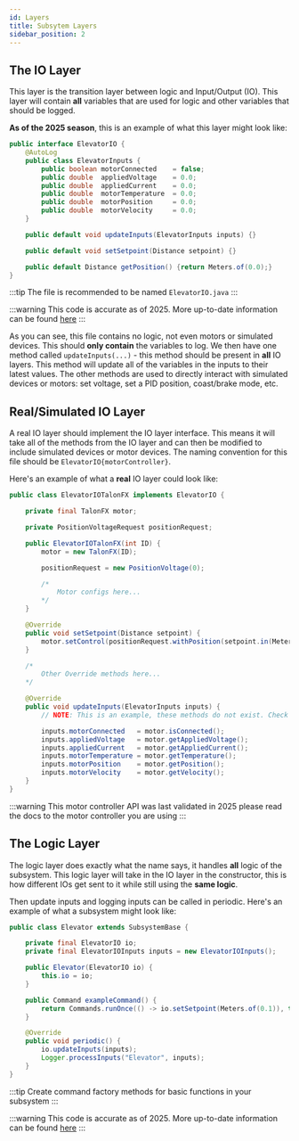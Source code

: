 ```yaml
---
id: Layers
title: Subsytem Layers
sidebar_position: 2
---
```


## The IO Layer

<div style={{padding: '1rem', backgroundColor: 'rgba(46, 133, 85, 0.08)', borderRadius: '6px', marginBottom: '1.5rem', borderLeft: '3px solid var(--ifm-color-primary)'}}>

This layer is the transition layer between logic and Input/Output (IO). This layer will contain **all** variables that are used for logic and other variables that should be logged.

</div>

**As of the 2025 season**, this is an example of what this layer might look like:

```java
public interface ElevatorIO {
    @AutoLog
    public class ElevatorInputs {
        public boolean motorConnected    = false;
        public double  appliedVoltage    = 0.0;
        public double  appliedCurrent    = 0.0;
        public double  motorTemperature  = 0.0;
        public double  motorPosition     = 0.0;
        public double  motorVelocity     = 0.0;
    }

    public default void updateInputs(ElevatorInputs inputs) {}

    public default void setSetpoint(Distance setpoint) {}

    public default Distance getPosition() {return Meters.of(0.0);}
}
```

:::tip
The file is recommended to be named ```ElevatorIO.java```
:::

:::warning
This code is accurate as of 2025. More up-to-date information can be found [here](https://docs.advantagekit.org/)
:::

As you can see, this file contains no logic, not even motors or simulated devices. This should **only contain** the variables to log. We then have one method called ```updateInputs(...)``` - this method should be present in **all** IO layers. This method will update all of the variables in the inputs to their latest values. The other methods are used to directly interact with simulated devices or motors: set voltage, set a PID position, coast/brake mode, etc.

## Real/Simulated IO Layer

<div style={{padding: '1rem', backgroundColor: 'rgba(255, 179, 67, 0.08)', borderRadius: '6px', marginBottom: '1.5rem'}}>

A real IO layer should implement the IO layer interface. This means it will take all of the methods from the IO layer and can then be modified to include simulated devices or motor devices. The naming convention for this file should be ```ElevatorIO{motorController}```.

</div>

Here's an example of what a **real** IO layer could look like:

```java
public class ElevatorIOTalonFX implements ElevatorIO {

    private final TalonFX motor;

    private PositionVoltageRequest positionRequest;

    public ElevatorIOTalonFX(int ID) {
        motor = new TalonFX(ID);

        positionRequest = new PositionVoltage(0);

        /*
            Motor configs here...
        */
    }

    @Override
    public void setSetpoint(Distance setpoint) {
        motor.setControl(positionRequest.withPosition(setpoint.in(Meters)));
    }

    /*
        Other Override methods here...
    */

    @Override
    public void updateInputs(ElevatorInputs inputs) {
        // NOTE: This is an example, these methods do not exist. Check docs to find the correct methods

        inputs.motorConnected   = motor.isConnected();
        inputs.appliedVoltage   = motor.getAppliedVoltage();
        inputs.appliedCurrent   = motor.getAppliedCurrent();
        inputs.motorTemperature = motor.getTemperature();
        inputs.motorPosition    = motor.getPosition();
        inputs.motorVelocity    = motor.getVelocity();
    }
}
```

:::warning
This motor controller API was last validated in 2025 please read the docs to the motor controller you are using
:::

## The Logic Layer

<div style={{padding: '1rem', backgroundColor: 'rgba(111, 66, 193, 0.08)', borderRadius: '6px', marginBottom: '1.5rem'}}>

The logic layer does exactly what the name says, it handles **all** logic of the subsystem. This logic layer will take in the IO layer in the constructor, this is how different IOs get sent to it while still using the **same logic**.

</div>

Then update inputs and logging inputs can be called in periodic. Here's an example of what a subsystem might look like:

```java
public class Elevator extends SubsystemBase {

    private final ElevatorIO io;
    private final ElevatorIOInputs inputs = new ElevatorIOInputs();

    public Elevator(ElevatorIO io) {
        this.io = io;
    }

    public Command exampleCommand() {
        return Commands.runOnce(() -> io.setSetpoint(Meters.of(0.1)), this); // Command Factory
    }

    @Override
    public void periodic() {
        io.updateInputs(inputs);
        Logger.processInputs("Elevator", inputs);
    }
}
```

:::tip
Create command factory methods for basic functions in your subsystem
:::

:::warning
This code is accurate as of 2025. More up-to-date information can be found [here](https://docs.advantagekit.org/)
:::